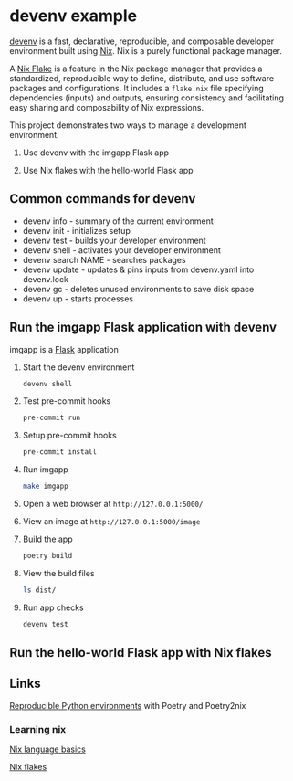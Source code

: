 # devenv example

[devenv][100] is a fast, declarative, reproducible, and composable developer
environment built using [Nix][110]. Nix is a purely functional package manager.

[100]: https://github.com/cachix/devenv

[110]: https://github.com/NixOS/nix

A [Nix Flake][120] is a feature in the Nix package manager that provides a
standardized, reproducible way to define, distribute, and use software packages
and configurations. It includes a `flake.nix` file specifying dependencies
(inputs) and outputs, ensuring consistency and facilitating easy sharing and
composability of Nix expressions.

[120]: https://nixos.wiki/wiki/Flakes

This project demonstrates two ways to manage a development environment.

1. Use devenv with the imgapp Flask app

2. Use Nix flakes with the hello-world Flask app

## Common commands for devenv

- devenv info - summary of the current environment
- devenv init - initializes setup
- devenv test - builds your developer environment
- devenv shell - activates your developer environment
- devenv search NAME - searches packages
- devenv update - updates & pins inputs from devenv.yaml into devenv.lock
- devenv gc - deletes unused environments to save disk space
- devenv up - starts processes

## Run the imgapp Flask application with devenv

imgapp is a [Flask][200] application

[200]: https://github.com/pallets/flask

1. Start the devenv environment

    ```sh
    devenv shell
    ```

2. Test pre-commit hooks

    ```sh
    pre-commit run
    ```

3. Setup pre-commit hooks

    ```sh
    pre-commit install
    ```

4. Run imgapp

    ```sh
    make imgapp
    ```

5. Open a web browser at `http://127.0.0.1:5000/`

6. View an image at `http://127.0.0.1:5000/image`

7. Build the app

    ```sh
    poetry build
    ```

8. View the build files

    ```sh
    ls dist/
    ```

9. Run app checks

    ```sh
    devenv test
    ```

## Run the hello-world Flask app with Nix flakes

## Links

[Reproducible Python environments][1000] with Poetry and Poetry2nix

[1000]: https://www.tweag.io/blog/2020-08-12-poetry2nix/

### Learning nix

[Nix language basics](https://nix.dev/tutorials/nix-language)

[Nix flakes](https://nixos.wiki/wiki/Flakes)
